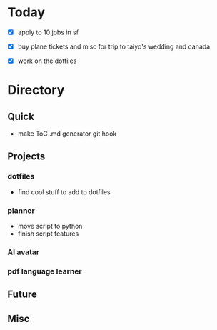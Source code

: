 
# Today
- [X] apply to 10 jobs in sf
- [X] buy plane tickets and misc for trip to taiyo's wedding and canada
- [X] work on the dotfiles


# Directory
## Quick 
- make ToC .md generator git hook

## Projects
### dotfiles
- find cool stuff to add to dotfiles
### planner
- move script to python
- finish script features 
### AI avatar

### pdf language learner

## Future


## Misc



